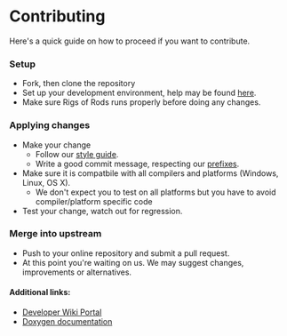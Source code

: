 # Contributing

Here's a quick guide on how to proceed if you want to contribute.

### Setup
* Fork, then clone the repository
* Set up your development environment, help may be found [here][compile].
* Make sure Rigs of Rods runs properly before doing any changes.

### Applying changes
* Make your change
    * Follow our [style guide][style].
    * Write a good commit message, respecting our [prefixes][commit].
* Make sure it is compatbile with all compilers and platforms (Windows, Linux, OS X).
    * We don't expect you to test on all platforms but you have to avoid compiler/platform specific code
* Test your change, watch out for regression.

### Merge into upstream
* Push to your online repository and submit a pull request.
* At this point you're waiting on us. We may suggest changes, improvements or alternatives.

#### Additional links:
* [Developer Wiki Portal][devwiki]
* [Doxygen documentation][doxy]

[compile]: http://www.rigsofrods.com/wiki/pages/Compiling_Sources
[style]: http://www.rigsofrods.com/wiki/pages/Coding_style
[commit]: http://www.rigsofrods.com/wiki/pages/Commit_style
[devwiki]: http://www.rigsofrods.com/wiki/pages/Developer_Wiki_Portal
[doxy]: http://ror.ezzg.be/docs/
